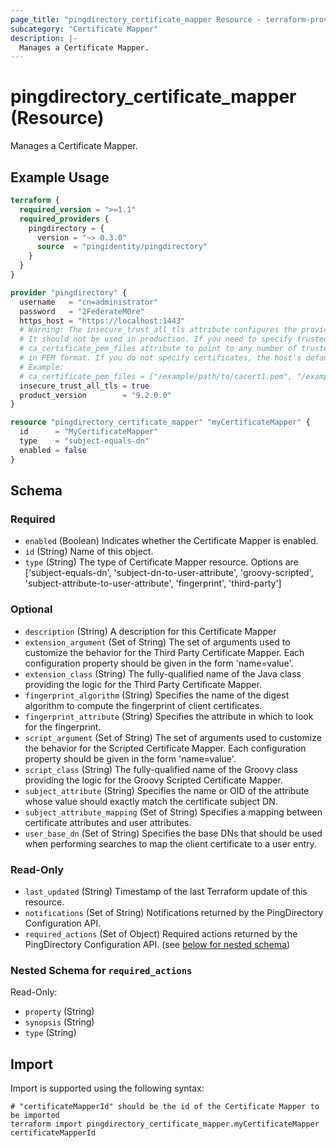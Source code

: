 ```yaml
---
page_title: "pingdirectory_certificate_mapper Resource - terraform-provider-pingdirectory"
subcategory: "Certificate Mapper"
description: |-
  Manages a Certificate Mapper.
---
```


# pingdirectory_certificate_mapper (Resource)

Manages a Certificate Mapper.

## Example Usage

```terraform
terraform {
  required_version = ">=1.1"
  required_providers {
    pingdirectory = {
      version = "~> 0.3.0"
      source  = "pingidentity/pingdirectory"
    }
  }
}

provider "pingdirectory" {
  username   = "cn=administrator"
  password   = "2FederateM0re"
  https_host = "https://localhost:1443"
  # Warning: The insecure_trust_all_tls attribute configures the provider to trust any certificate presented by the PingDirectory server.
  # It should not be used in production. If you need to specify trusted CA certificates, use the
  # ca_certificate_pem_files attribute to point to any number of trusted CA certificate files
  # in PEM format. If you do not specify certificates, the host's default root CA set will be used.
  # Example:
  # ca_certificate_pem_files = ["/example/path/to/cacert1.pem", "/example/path/to/cacert2.pem"]
  insecure_trust_all_tls = true
  product_version        = "9.2.0.0"
}

resource "pingdirectory_certificate_mapper" "myCertificateMapper" {
  id      = "MyCertificateMapper"
  type    = "subject-equals-dn"
  enabled = false
}
```

<!-- schema generated by tfplugindocs -->
## Schema

### Required

- `enabled` (Boolean) Indicates whether the Certificate Mapper is enabled.
- `id` (String) Name of this object.
- `type` (String) The type of Certificate Mapper resource. Options are ['subject-equals-dn', 'subject-dn-to-user-attribute', 'groovy-scripted', 'subject-attribute-to-user-attribute', 'fingerprint', 'third-party']

### Optional

- `description` (String) A description for this Certificate Mapper
- `extension_argument` (Set of String) The set of arguments used to customize the behavior for the Third Party Certificate Mapper. Each configuration property should be given in the form 'name=value'.
- `extension_class` (String) The fully-qualified name of the Java class providing the logic for the Third Party Certificate Mapper.
- `fingerprint_algorithm` (String) Specifies the name of the digest algorithm to compute the fingerprint of client certificates.
- `fingerprint_attribute` (String) Specifies the attribute in which to look for the fingerprint.
- `script_argument` (Set of String) The set of arguments used to customize the behavior for the Scripted Certificate Mapper. Each configuration property should be given in the form 'name=value'.
- `script_class` (String) The fully-qualified name of the Groovy class providing the logic for the Groovy Scripted Certificate Mapper.
- `subject_attribute` (String) Specifies the name or OID of the attribute whose value should exactly match the certificate subject DN.
- `subject_attribute_mapping` (Set of String) Specifies a mapping between certificate attributes and user attributes.
- `user_base_dn` (Set of String) Specifies the base DNs that should be used when performing searches to map the client certificate to a user entry.

### Read-Only

- `last_updated` (String) Timestamp of the last Terraform update of this resource.
- `notifications` (Set of String) Notifications returned by the PingDirectory Configuration API.
- `required_actions` (Set of Object) Required actions returned by the PingDirectory Configuration API. (see [below for nested schema](#nestedatt--required_actions))

<a id="nestedatt--required_actions"></a>
### Nested Schema for `required_actions`

Read-Only:

- `property` (String)
- `synopsis` (String)
- `type` (String)

## Import

Import is supported using the following syntax:

```shell
# "certificateMapperId" should be the id of the Certificate Mapper to be imported
terraform import pingdirectory_certificate_mapper.myCertificateMapper certificateMapperId
```

